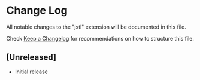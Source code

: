 # Change Log

All notable changes to the "jstl" extension will be documented in this file.

Check [Keep a Changelog](http://keepachangelog.com/) for recommendations on how to structure this file.

## [Unreleased]

- Initial release